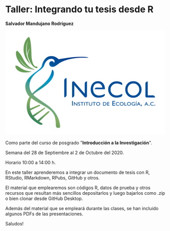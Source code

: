 # Taller: Integrando tu tesis desde R

**Salvador Mandujano Rodríguez**

<img align="rigth" src="DEGRADADO.JPG" alt="drawing" width="500"/>

Como parte del curso de posgrado "**Introducción a la Investigación**".

Semana del 28 de Septiembre al 2 de Octubre del 2020.

Horario 10:00 a 14:00 h.

En este taller aprenderemos a integrar un documento de tesis con R, RStudio, RMarkdown, RPubs, GitHub y otros.

El material que emplearemos son códigos R, datos de prueba y otros recursos que resultan más sencillos depositarlos y luego bajarlos como .zip o bien clonar desde GitHub Desktop.

Además del material que se empleará durante las clases, se han incluido algunos PDFs de las presentaciones.

Saludos!

